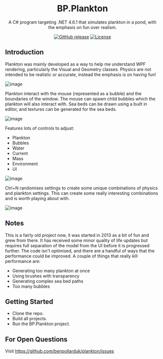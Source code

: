 <div align="center">

# BP.Plankton

A C# program targeting .NET 4.6.1 that simulates plankton in a pond, with the emphasis on fun over realism.

[![GitHub release](https://img.shields.io/github/release/benpollarduk/plankton.svg)](https://github.com/benpollarduk/plankton/releases)
[![License](https://img.shields.io/github/license/benpollarduk/plankton.svg)](https://opensource.org/licenses/MIT)

</div>

## Introduction 
Plankton was mainly developed as a way to help me understand WPF rendering, particularly the Visual and Geometry classes. Physics are not intended to be realistic or accurate, instead the emphasis is on having fun!

![image](https://user-images.githubusercontent.com/129943363/231509420-44052394-a6ed-4f17-bb1a-aa17b466b92a.png)

Plankton interact with the mouse (represented as a bubble) and the boundaries of the window. The mouse can spawn child bubbles which the plankton will also interact with. Sea beds can be drawn using a built in editor, and textures can be generated for the sea beds.

![image](https://user-images.githubusercontent.com/129943363/231221103-c8c0b5ab-2ed3-4a4d-acd0-e9dfb2ecd907.png)

Features lots of controls to adjust:
  * Plankton
  * Bubbles
  * Water
  * Current
  * Mass
  * Environment 
  * UI

![image](https://user-images.githubusercontent.com/129943363/231221171-fa35cb3d-464a-40b9-b6e8-7a5460d29341.png)

Ctrl+N randomises settings to create some unique combinations of physics and plankton settings. This can create some really interesting combinations and is worth playing about with.

![image](https://user-images.githubusercontent.com/129943363/231221471-9af8d6c2-1a84-4162-a7c8-d77878d75964.png)

## Notes
This is a fairly old project now, it was started in 2013 as a bit of fun and grew from there. It has received some minor quality of life updates but requires full separation of the model from the UI before it is progressed further. The code isn't optimised, and there are a handful of ways that the performance could be improved. A couple of things that really kill performance are:
 * Generating too many plankton at once
 * Using brushes with transparency
 * Generating complex sea bed paths
 * Too many bubbles

## Getting Started
 * Clone the repo.
 * Build all projects.
 * Run the BP.Plankton project.

## For Open Questions
Visit https://github.com/benpollarduk/plankton/issues
